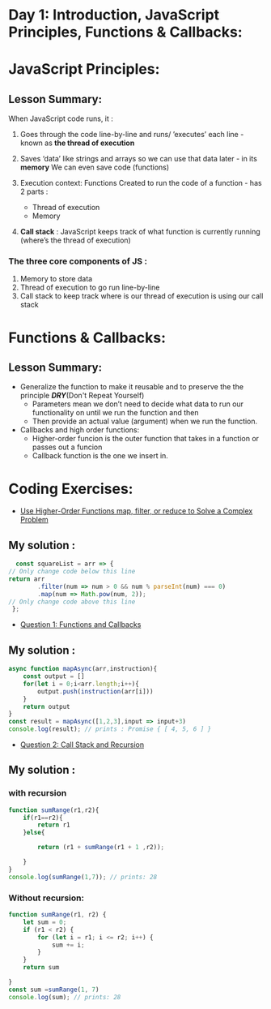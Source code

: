 # Day 1: Introduction, JavaScript Principles, Functions & Callbacks: 
# JavaScript Principles:
## Lesson Summary:
When JavaScript code runs, it :
1. Goes through the code line-by-line and runs/ ’executes’ each line - known as **the thread of execution**
1. Saves ‘data’ like strings and arrays so we can use that data later - in its **memory** We can even save code (functions)
1. Execution context: Functions Created to run the code of a function - has 2 parts :
   * Thread of execution
   * Memory

4. **Call stack** : JavaScript keeps track of what
function is currently running
(where’s the thread of execution)
### The three core components of JS :
1. Memory to store data 
1. Thread of execution to go run line-by-line
1. Call stack to keep track where is our thread of execution is using our call stack 
# Functions & Callbacks:
## Lesson Summary:
* Generalize the function to make it reusable and to preserve the the principle _**DRY**_(Don't Repeat Yourself)
    * Parameters mean we don’t need to decide what data to run our functionality on until we run the function and then 
    * Then provide an actual value (argument) when we run the function.
* Callbacks and high order functions:
   * Higher-order funcion is the outer function that takes in a function or passes out a funcion
   * Callback function is the one we insert in.
 # Coding Exercises:
 * [Use Higher-Order Functions map, filter, or reduce to Solve a Complex Problem](https://www.freecodecamp.org/learn/javascript-algorithms-and-data-structures/functional-programming/use-higher-order-functions-map-filter-or-reduce-to-solve-a-complex-problem)
  ## My solution :
  ```javascript
    const squareList = arr => {
  // Only change code below this line
  return arr
          .filter(num => num > 0 && num % parseInt(num) === 0)
          .map(num => Math.pow(num, 2));
  // Only change code above this line
   };

  ```

* [Question 1: Functions and Callbacks](https://github.com/orjwan-alrajaby/gsg-expressjs-backend-training-2023/blob/main/learning-sprint-1/week2-day1-tasks/tasks.md)
## My solution :
```javascript
async function mapAsync(arr,instruction){
    const output = []
    for(let i = 0;i<arr.length;i++){
        output.push(instruction(arr[i]))
    }
    return output
} 
const result = mapAsync([1,2,3],input => input+3)
console.log(result); // prints : Promise { [ 4, 5, 6 ] }
```
* [Question 2: Call Stack and Recursion](https://github.com/orjwan-alrajaby/gsg-expressjs-backend-training-2023/blob/main/learning-sprint-1/week2-day1-tasks/tasks.md)
## My solution :
### with recursion
```javascript
function sumRange(r1,r2){ 
    if(r1==r2){
        return r1
    }else{

        return (r1 + sumRange(r1 + 1 ,r2));

    }
}
console.log(sumRange(1,7)); // prints: 28
```
### Without recursion:
```javascript
function sumRange(r1, r2) {
    let sum = 0;
    if (r1 < r2) {
        for (let i = r1; i <= r2; i++) {
            sum += i;
        }
    }
    return sum

}
const sum =sumRange(1, 7)
console.log(sum); // prints: 28
```



    
